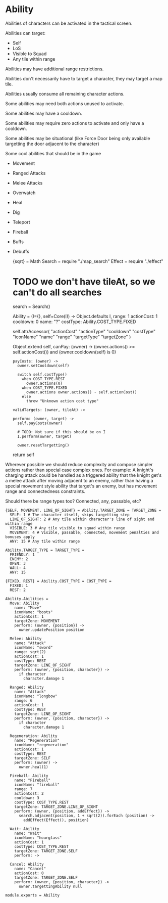 Ability
=======

Abilities of characters can be activated in the tactical screen.

Abilities can target:

  - Self
  - LoS
  - Visible to Squad
  - Any tile within range

Abilities may have additional range restrictions.

Abilities don't necessarily have to target a character, they may target a map
tile.

Abilities usually consume all remaining character actions.

Some abilities may need both actions unused to activate.

Some abilities may have a cooldown.

Some abilities may require zero actions to activate and only have a cooldown.

Some abilities may be situational (like Force Door being only available targetting the door adjacent to the character)

Some cool abilities that should be in the game

  - Movement
  - Ranged Attacks
  - Melee Attacks
  - Overwatch
  - Heal
  - Dig
  - Teleport
  - Fireball
  - Buffs
  - Debuffs

    {sqrt} = Math
    Search = require "./map_search"
    Effect = require "./effect"

    # TODO we don't have tileAt, so we can't do all searches
    search = Search()

    Ability = (I={}, self=Core(I)) ->
      Object.defaults I,
        range: 1
        actionCost: 1
        cooldown: 0
        name: "?"
        costType: Ability.COST_TYPE.FIXED

      self.attrAccessor(
        "actionCost"
        "actionType"
        "cooldown"
        "costType"
        "iconName"
        "name"
        "range"
        "targetType"
        "targetZone"
      )

      Object.extend self,
        canPay: (owner) ->
          (owner.actions() >= self.actionCost()) and
          (owner.cooldown(self) is 0)

        payCosts: (owner) ->
          owner.setCooldown(self)

          switch self.costType()
            when COST_TYPE.REST
              owner.actions(0)
            when COST_TYPE.FIXED
              owner.actions owner.actions() - self.actionCost()
            else
              throw "Unknown action cost type"

        validTargets: (owner, tileAt) ->

        perform: (owner, target) ->
          self.payCosts(owner)

          # TODO: Not sure if this should be on I
          I.perform(owner, target)

          owner.resetTargetting()

      return self

Wherever possible we should reduce complexity and compose simpler actions rather
than special case complex ones. For example: A knight's charging attack could
be handled as a triggered ability that the knight get's a melee attack after
moving adjacent to an enemy, rather than having a special movement style ability
that target's an enemy, but has movement range and connectedness constraints.

Should there be range types too? Connected, any, passable, etc?

    {SELF, MOVEMENT, LINE_OF_SIGHT} = Ability.TARGET_ZONE = TARGET_ZONE =
      SELF: 1 # The character itself, skips targetting step
      LINE_OF_SIGHT: 2 # Any tile within character's line of sight and within range
      VISIBLE: 3 # Any tile visible to squad within range
      MOVEMENT: 4 # Visible, passable, connected, movement penalties and bonuses apply
      ANY: 15 # Any tile within range

    Ability.TARGET_TYPE = TARGET_TYPE =
      FRIENDLY: 1
      ENEMY: 2
      OPEN: 3
      WALL: 4
      ANY: 15

    {FIXED, REST} = Ability.COST_TYPE = COST_TYPE =
      FIXED: 1
      REST: 2

    Ability.Abilities =
      Move: Ability
        name: "Move"
        iconName: "boots"
        actionCost: 1
        targetZone: MOVEMENT
        perform: (owner, {position}) ->
          owner.updatePosition position

      Melee: Ability
        name: "Attack"
        iconName: "sword"
        range: sqrt(2)
        actionCost: 1
        costType: REST
        targetZone: LINE_OF_SIGHT
        perform: (owner, {position, character}) ->
          if character
            character.damage 1

      Ranged: Ability
        name: "Attack"
        iconName: "longbow"
        range: 6
        actionCost: 1
        costType: REST
        targetZone: LINE_OF_SIGHT
        perform: (owner, {position, character}) ->
          if character
            character.damage 1

      Regeneration: Ability
        name: "Regeneration"
        iconName: "regeneration"
        actionCost: 1
        costType: REST
        targetZone: SELF
        perform: (owner) ->
          owner.heal(1)

      Fireball: Ability
        name: "Fireball"
        iconName: "fireball"
        range: 7
        actionCost: 2
        cooldown: 3
        costType: COST_TYPE.REST
        targetZone: TARGET_ZONE.LINE_OF_SIGHT
        perform: (owner, {position, addEffect}) ->
          search.adjacent(position, 1 + sqrt(2)).forEach (position) ->
            addEffect(Effect(), position)

      Wait: Ability
        name: "Wait"
        iconName: "hourglass"
        actionCost: 1
        costType: COST_TYPE.REST
        targetZone: TARGET_ZONE.SELF
        perform: ->

      Cancel: Ability
        name: "Cancel"
        actionCost: 0
        targetZone: TARGET_ZONE.SELF
        perform: (owner, {position, character}) ->
          owner.targettingAbility null

    module.exports = Ability
